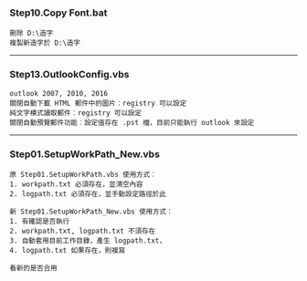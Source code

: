 ﻿### Step10.Copy Font.bat
```
刪除 D:\造字
複製新造字於 D:\造字
```
---
### Step13.OutlookConfig.vbs
```
outlook 2007, 2010, 2016
關閉自動下載 HTML 郵件中的圖片︰registry 可以設定
純文字模式讀取郵件︰registry 可以設定
關閉自動預覽郵件功能︰設定值存在 .pst 檔，目前只能執行 outlook 來設定

```
---
### Step01.SetupWorkPath_New.vbs
```
原 Step01.SetupWorkPath.vbs 使用方式︰
1. workpath.txt 必須存在，並清空內容
2. logpath.txt 必須存在，並手動設定路徑於此

新 Step01.SetupWorkPath_New.vbs 使用方式︰
1. 有確認是否執行
2. workpath.txt, logpath.txt 不須存在
3. 自動套用目前工作目錄，產生 logpath.txt，
4. logpath.txt 如果存在，則複寫

看新的是否合用
```   
